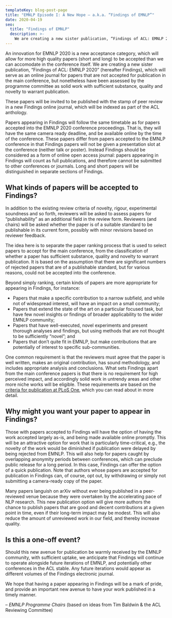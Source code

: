 ```yaml
---
templateKey: blog-post-page
title: "EMNLP Episode I: A New Hope – a.k.a. “Findings of EMNLP”"
date: 2020-04-19
seo:
  title: "Findings of EMNLP"
  description: >- 
    We are creating a new sister publication, “Findings of ACL: EMNLP 2020” (hereafter Findings), which will serve as an online journal for papers that are not accepted for publication in the main conference, but nonetheless have been assessed by the programme committee as solid work with sufficient substance, quality and novelty to warrant publication.
---
```


An innovation for EMNLP 2020 is a new acceptance category, which will allow for more high quality papers (short and long) to be accepted than we can accomodate in the conference itself. We are creating a new sister publication, “Findings of ACL: EMNLP 2020” (hereafter Findings), which will serve as an online journal for papers that are not accepted for publication in the main conference, but nonetheless have been assessed by the programme committee as solid work with sufficient substance, quality and novelty to warrant publication. 

These papers will be invited to be published with the stamp of peer review in a new Findings online journal, which will be indexed as part of the ACL anthology. 

Papers appearing in Findings will follow the same timetable as for papers accepted into the EMNLP 2020 conference proceedings. That is, they will have the same camera ready deadline, and be available online by the time of the conference. These papers differ from papers accepted to the EMNLP conference in that Findings papers will not be given a presentation slot at the conference (neither talk or poster). Instead Findings should be considered as a form of online open access journal: papers appearing in Findings will count as full publications, and therefore cannot be submitted to other conferences or journals. Long and short papers will be distinguished in separate sections of Findings. 

## What kinds of papers will be accepted to Findings? 

In addition to the existing review criteria of novelty, rigour, experimental soundness and so forth, reviewers will be asked to assess papers for “publishability” as an additional field in the review form. Reviewers (and chairs) will be asked whether the paper is of a suitable standard to be publishable in its current form, possibly with minor revisions based on reviewer feedback.

The idea here is to separate the paper ranking process that is used to select papers to accept for the main conference, from the classification of whether a paper has sufficient substance, quality and novelty to warrant publication. It is based on the assumption that there are significant numbers of rejected papers that are of a publishable standard, but for various reasons, could not be  accepted into the conference.

Beyond simply ranking, certain kinds of papers are more appropriate for appearing in Findings, for instance:

* Papers that make a specific contribution to a narrow subfield, and while not of widespread interest, will have an impact on a small community;
* Papers that extend the state of the art on a particular focused task, but have few novel insights or findings of broader applicability to the wider EMNLP community;
* Papers that have well-executed, novel experiments and present thorough analyses and findings, but using methods that are not thought to be sufficiently “novel”; and
* Papers that don’t quite fit in EMNLP, but make contributions that are potentially of interest to specific sub-communities.

One common requirement is that the reviewers must agree that the paper is well written, makes an original contribution, has sound methodology, and includes appropriate analysis and conclusions. What sets Findings apart from the main conference papers is that there is no requirement for high perceived impact, and accordingly solid work in untrendy areas and other more niche works will be eligible. These requirements are based on the [criteria for publication at PLoS One](https://journals.plos.org/plosone/s/journal-information#loc-criteria-for-publication), which you can read about in more detail.

## Why might you want your paper to appear in Findings?

Those with papers accepted to Findings will have the option of having the work accepted largely as-is, and being made available online promptly. This will be an attractive option for work that is particularly time-critical, e.g., the novelty of the work would be diminished if publication were delayed by being rejected from EMNLP. This will also help for papers caught by overlapping anonymity periods between conferences, which can preclude public release for a long period. In this case, Findings can offer the option of a quick publication. Note that authors whose papers are accepted for publication in Findings can, of course, opt out, by withdrawing or simply not submitting a camera-ready copy of the paper.

Many papers languish on arXiv without ever being published in a peer-reviewed venue because they were overtaken by the accelerating pace of NLP research. This new publication option will give more authors the chance to publish papers that are good and decent contributions at a given point in time, even if their long-term impact may be modest. This will also reduce the amount of unreviewed work in our field, and thereby increase quality.

## Is this a one-off event?

Should this new avenue for publication be warmly received by the EMNLP community, with sufficient uptake, we anticipate that Findings will continue to operate alongside future iterations of EMNLP, and potentially other conferences in the ACL stable. Any future iterations would appear as different volumes of the Findings electronic journal. 

We hope that having a paper appearing in Findings will be a mark of pride, and provide an important new avenue to have your work published in a timely manner.

– _EMNLP Programme Chairs_
(based on ideas from Tim Baldwin & the ACL Reviewing Committee)